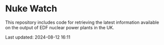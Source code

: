 # Nuke Watch

This repository includes code for retrieving the latest information available on the output of EDF nuclear power plants in the UK.

Last updated: 2024-08-12 16:11